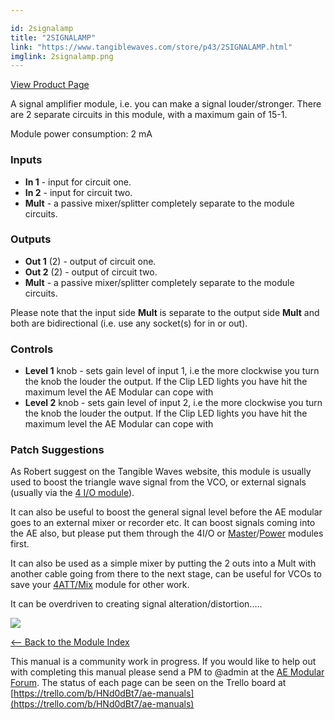 ```yaml
---

id: 2signalamp
title: "2SIGNALAMP"
link: "https://www.tangiblewaves.com/store/p43/2SIGNALAMP.html"
imglink: 2signalamp.png
---
```



[View Product Page](https://www.tangiblewaves.com/store/p43/2SIGNALAMP.html)

A signal amplifier module, i.e. you can make a signal louder/stronger. There are 2 separate circuits in this module, with a maximum gain of 15-1.

Module power consumption: 2 mA

### Inputs

*   **In 1** - input for circuit one.
*   **In 2** - input for circuit two.
*   **Mult** - a passive mixer/splitter completely separate to the module circuits.

### Outputs

*   **Out 1** (2) - output of circuit one.
*   **Out 2** (2) - output of circuit two.
*   **Mult** - a passive mixer/splitter completely separate to the module circuits.

Please note that the input side **Mult** is separate to the output side **Mult** and both are bidirectional (i.e. use any socket(s) for in or out).

### Controls

*   **Level 1** knob - sets gain level of input 1, i.e the more clockwise you turn the knob the louder the output. If the Clip LED lights you have hit the maximum level the AE Modular can cope with
*   **Level 2** knob - sets gain level of input 2, i.e the more clockwise you turn the knob the louder the output. If the Clip LED lights you have hit the maximum level the AE Modular can cope with

### Patch Suggestions

As Robert suggest on the Tangible Waves website, this module is usually used to boost the triangle wave signal from the VCO, or external signals (usually via the [4 I/O module](https://wiki.aemodular.com/pmwiki.php/AeManual/4IO)).

It can also be useful to boost the general signal level before the AE modular goes to an external mixer or recorder etc. It can boost signals coming into the AE also, but please put them through the 4I/O or [Master](https://wiki.aemodular.com/pmwiki.php/AeManual/MASTER)/[Power](https://wiki.aemodular.com/pmwiki.php/AeManual/POWER) modules first.

It can also be used as a simple mixer by putting the 2 outs into a Mult with another cable going from there to the next stage, can be useful for VCOs to save your [4ATT/Mix](https://wiki.aemodular.com/pmwiki.php/AeManual/4ATTMIXFADER) module for other work.

It can be overdriven to creating signal alteration/distortion.....

[![](/images/th00---2signalamp.png.jpg)](https://wiki.aemodular.com/uploads/AeManual/2SIGNALAMP/2signalamp.png "2signalamp")

[<-- Back to the Module Index](https://wiki.aemodular.com/pmwiki.php/AeManual/Modules)

This manual is a community work in progress. If you would like to help out with completing this manual please send a PM to @admin at the [AE Modular Forum](http://forum.aemodular.com). The status of each page can be seen on the Trello board at [https://trello.com/b/HNd0dBt7/ae-manuals](https://trello.com/b/HNd0dBt7/ae-manuals)